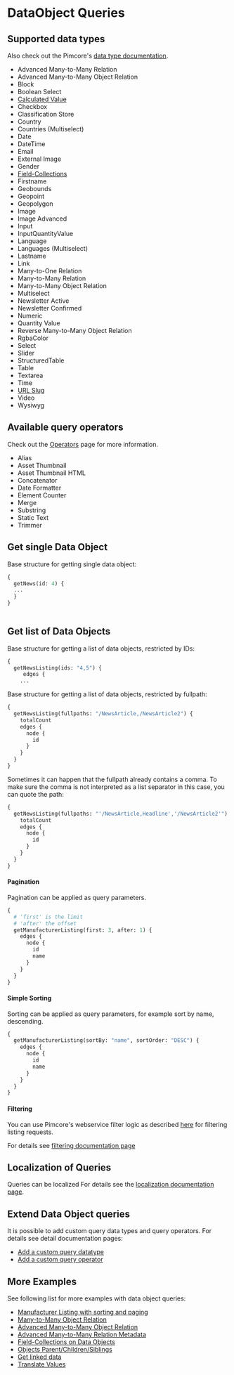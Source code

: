 # DataObject Queries

## Supported data types

Also check out the Pimcore's [data type documentation](https://pimcore.com/docs/6.x/Development_Documentation/Objects/Object_Classes/Data_Types/index.html). 

* Advanced Many-to-Many Relation
* Advanced Many-to-Many Object Relation
* Block
* Boolean Select
* [Calculated Value](https://pimcore.com/docs/6.x/Development_Documentation/Objects/Object_Classes/Data_Types/Calculated_Value_Type.html)
* Checkbox
* Classification Store
* Country
* Countries (Multiselect)
* Date
* DateTime
* Email
* External Image
* Gender
* [Field-Collections](https://pimcore.com/docs/6.x/Development_Documentation/Objects/Object_Classes/Data_Types/Fieldcollections.html)
* Firstname
* Geobounds
* Geopoint
* Geopolygon
* Image
* Image Advanced
* Input
* InputQuantityValue
* Language
* Languages (Multiselect)
* Lastname
* Link
* Many-to-One Relation
* Many-to-Many Relation
* Many-to-Many Object Relation
* Multiselect
* Newsletter Active
* Newsletter Confirmed
* Numeric
* Quantity Value
* Reverse Many-to-Many Object Relation
* RgbaColor
* Select
* Slider
* StructuredTable
* Table
* Textarea
* Time
* [URL Slug](https://pimcore.com/docs/6.x/Development_Documentation/Objects/Object_Classes/Data_Types/Others.html)
* Video
* Wysiwyg

## Available query operators

Check out the [Operators](./06_Operators.md) page for more information.

* Alias
* Asset Thumbnail
* Asset Thumbnail HTML
* Concatenator
* Date Formatter
* Element Counter
* Merge
* Substring
* Static Text
* Trimmer

## Get single Data Object

Base structure for getting single data object: 

```graphql
{
  getNews(id: 4) {
  ...
  }
} 
    
```

## Get list of Data Objects 

Base structure for getting a list of data objects, restricted by IDs: 

```graphql
{
  getNewsListing(ids: "4,5") {
     edges {
    ...
```

Base structure for getting a list of data objects, restricted by fullpath:

```graphql
{
  getNewsListing(fullpaths: "/NewsArticle,/NewsArticle2") {
    totalCount
    edges {
      node {
        id        
      }
    }
  }
}
```

Sometimes it can happen that the fullpath already contains a comma. To make sure the comma is not
interpreted as a list separator in this case, you can quote the path:

```graphql
{
  getNewsListing(fullpaths: "'/NewsArticle,Headline','/NewsArticle2'") {
    totalCount
    edges {
      node {
        id        
      }
    }
  }
}
```
 
 
#### Pagination
Pagination can be applied as query parameters.

```graphql
{
  # 'first' is the limit
  # 'after' the offset
  getManufacturerListing(first: 3, after: 1) {
    edges {
      node {
        id
        name
      }
    }
  }
}
```

#### Simple Sorting
Sorting can be applied as query parameters, for example sort by name, descending.

```graphql
{
  getManufacturerListing(sortBy: "name", sortOrder: "DESC") {
    edges {
      node {
        id
        name
      }
    }
  }
}
```

#### Filtering

You can use Pimcore's webservice filter logic as described 
[here](https://pimcore.com/docs/pimcore/6.9/Development_Documentation/Web_Services/Query_Filters.html) 
for filtering listing requests.

For details see [filtering documentation page](./10_Filtering.md)


## Localization of Queries
Queries can be localized For details see the [localization documentation page](./08_Localization.md).


## Extend Data Object queries
It is possible to add custom query data types and query operators. For details see detail documentation
pages: 
* [Add a custom query datatype](./15_Add_Custom_Query_Datatype.md)
* [Add a custom query operator](./16_Add_Custom_Query_Operator.md)


## More Examples
See following list for more examples with data object queries: 

- [Manufacturer Listing with sorting and paging](./11_Query_Samples/20_Sample_Manufacturer_Listing.md)
- [Many-to-Many Object Relation](./11_Query_Samples/21_Sample_ManyToMany_Object_Relation.md)
- [Advanced Many-to-Many Object Relation](./11_Query_Samples/22_Sample_Advanced_ManyToMany_Object_Relation.md)
- [Advanced Many-to-Many Relation Metadata](./11_Query_Samples/23_Sample_Advanced_ManyToMany_Relation_Metadata.md)
- [Field-Collections on Data Objects](./11_Query_Samples/24_Sample_Fieldcollections.md)
- [Objects Parent/Children/Siblings](./11_Query_Samples/25_Sample_Parent_Children_Siblings.md)
- [Get linked data](./11_Query_Samples/26_Sample_Get_Linked_Data.md)
- [Translate Values](./11_Query_Samples/27_Sample_Translate_Values.md)

